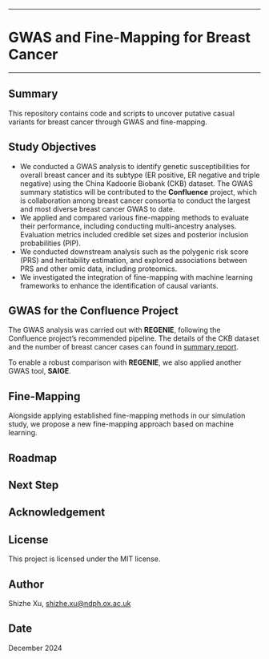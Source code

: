 **********************************************
# **GWAS and Fine-Mapping for Breast Cancer**
**********************************************

## Summary
This repository contains code and scripts to uncover putative casual variants for breast cancer through GWAS and fine-mapping.

## Study Objectives
- We conducted a GWAS analysis to identify genetic susceptibilities for overall breast cancer and its subtype (ER positive, ER negative and triple negative) using the China Kadoorie Biobank (CKB) dataset. The GWAS summary statistics will be contributed to the **Confluence** project, which is collaboration among breast cancer consortia to conduct the largest and most diverse breast cancer GWAS to date.
- We applied and compared various fine-mapping methods to evaluate their performance, including conducting multi-ancestry analyses.  Evaluation metrics included credible set sizes and posterior inclusion probabilities (PIP).
- We conducted downstream analysis such as the polygenic risk score (PRS) and heritability estimation, and explored associations between PRS and other omic data, including proteomics.
- We investigated the integration of fine-mapping with machine learning frameworks to enhance the identification of causal variants.

## GWAS for the Confluence Project
The GWAS analysis was carried out with **REGENIE**, following the Confluence project’s recommended pipeline. The details of the CKB dataset and the number of breast cancer cases can found in [summary report](summary_cases_confluence_13_May.pdf).

To enable a robust comparison with **REGENIE**, we also applied another GWAS tool, **SAIGE**.

## Fine-Mapping
Alongside applying established fine-mapping methods in our simulation study, we propose a new fine-mapping approach based on machine learning.

## Roadmap

## Next Step

## Acknowledgement

## License
This project is licensed under the MIT license.

## Author
Shizhe Xu, shizhe.xu@ndph.ox.ac.uk

## Date
December 2024
